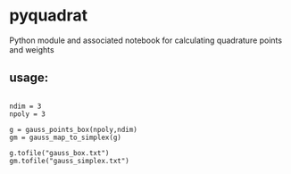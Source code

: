 # pyquadrat
Python module and associated notebook for calculating quadrature points and weights

## usage:

```import pyquad

ndim = 3
npoly = 3

g = gauss_points_box(npoly,ndim)
gm = gauss_map_to_simplex(g)

g.tofile("gauss_box.txt")
gm.tofile("gauss_simplex.txt")
```
